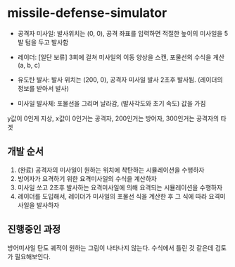 # missile-defense-simulator

- 공격자 미사일: 발사위치는 (0, 0), 공격 좌표를 입력하면 적절한 높이의 미사일을 5발 텀을 두고 발사함

- 레이더: [일단 보류] 3회에 걸쳐 미사일의 이동 양상을 스캔, 포물선의 수식을 계산 (a, b, c)

- 유도탄 발사: 발사 위치는 (200, 0), 공격자 미사일 발사 2초후 발사됨. (레이더의 정보를 받아서 발사)

- 미사일 발사체: 포물선을 그리며 날라감, (발사각도와 초기 속도) 값을 가짐


y값이 0인게 지상, x값이 0인거는 공격자, 200인거는 방어자, 300인거는 공격자의 타겟


##  개발 순서
1. (완료) 공격자의 미사일이 원하는 위치에 착탄하는 시뮬레이션을 수행하자
2. 방어자가 요격하기 위한 요격미사일의 수식을 계산하자
3. 미사일 쏘고 2초후 발사하는 요격미사일에 의해 요격되는 시뮬레이션을 수행하자
4. 레이더를 도입해서, 레이더가 미사일의 포물선 식을 계산한 후 그 식에 따라 요격미사일을 발사하자

## 진행중인 과정

방어미사일 탄도 궤적이 원하는 그림이 나타나지 않는다. 수식에서 틀린 것 같은데 검토가 필요해보인다.
